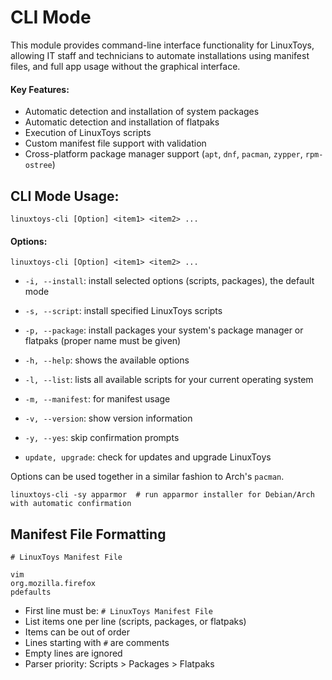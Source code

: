 # CLI Mode

This module provides command-line interface functionality for LinuxToys, allowing IT staff and technicians to automate installations using manifest files, and full app usage without the graphical interface.

#### Key Features:
- Automatic detection and installation of system packages
- Automatic detection and installation of flatpaks
- Execution of LinuxToys scripts
- Custom manifest file support with validation
- Cross-platform package manager support (`apt`, `dnf`, `pacman`, `zypper`, `rpm-ostree`)

## CLI Mode Usage:
```
linuxtoys-cli [Option] <item1> <item2> ...
```

#### Options:
```
linuxtoys-cli [Option] <item1> <item2> ...
```
- `-i, --install`: install selected options (scripts, packages), the default mode
- `-s, --script`: install specified LinuxToys scripts
- `-p, --package`: install packages your system's package manager or flatpaks (proper name must be given)

- `-h, --help`: shows the available options
- `-l, --list`: lists all available scripts for your current operating system
- `-m, --manifest`: for manifest usage
- `-v, --version`: show version information
- `-y, --yes`: skip confirmation prompts
- `update, upgrade`: check for updates and upgrade LinuxToys

Options can be used together in a similar fashion to Arch's `pacman`.
```
linuxtoys-cli -sy apparmor  # run apparmor installer for Debian/Arch with automatic confirmation
```

## Manifest File Formatting
```
# LinuxToys Manifest File

vim
org.mozilla.firefox
pdefaults
```

- First line must be: `# LinuxToys Manifest File`
- List items one per line (scripts, packages, or flatpaks)
- Items can be out of order
- Lines starting with `#` are comments
- Empty lines are ignored
- Parser priority: Scripts > Packages > Flatpaks